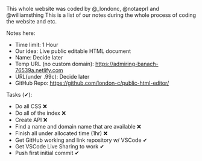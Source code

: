 This whole website was coded by @_londonc, @notaeprl and @williamsthing
This is a list of our notes during the whole process of coding the website and etc.

Notes here:
 * Time limit: 1 Hour
 * Our idea: Live public editable HTML document
 * Name: Decide later
 * Temp URL (no custom domain): https://admiring-banach-76539a.netlify.com
 * URL(under .99c): Decide later
 * GitHub Repo: https://github.com/london-c/public-html-editor/

Tasks (✔):
 * Do all CSS ❌
 * Do all of the index ❌
 * Create API ❌
 * Find a name and domain name that are available ❌
 * Finish all under allocated time (1hr) ❌
 * Get GitHub working and link repository w/ VSCode ✔
 * Get VSCode Live Sharing to work ✔
 * Push first initial commit ✔